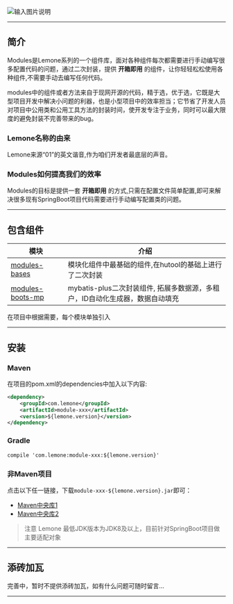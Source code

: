 ![输入图片说明](https://images.gitee.com/uploads/images/2020/1003/205051_993b2055_1087477.png "字体.PNG")

-------------------------------------------------------------------------------

## 简介
Modules是Lemone系列的一个组件库，面对各种组件每次都需要进行手动编写很多配置代码的问题，通过二次封装，提供 **开箱即用** 的组件，让你轻轻松松使用各种组件,不需要手动去编写任何代码。

modules中的组件或者方法来自于现网开源的代码，精于选，优于选，它既是大型项目开发中解决小问题的利器，也是小型项目中的效率担当；它节省了开发人员对项目中公用类和公用工具方法的封装时间，使开发专注于业务，同时可以最大限度的避免封装不完善带来的bug。

### Lemone名称的由来

Lemone来源“01”的英文谐音,作为咱们开发者最底层的声音。

### Modules如何提高我们的效率

Modules的目标是提供一套 **开箱即用** 的方式,只需在配置文件简单配置,即可来解决很多现有SpringBoot项目代码需要进行手动编写配置类的问题。

-------------------------------------------------------------------------------

## 包含组件

| 模块              |     介绍                                                                         |
| ------------------|---------------------------------------------------------------------------------|
| [modules-bases](http://https://gitee.com/smartDis/modules/tree/master/modules-bases)     |   模块化组件中最基础的组件,在hutool的基础上进行了二次封装                            |
| [modules-boots-mp](http://https://gitee.com/smartDis/modules/tree/master/modules-boots-mp)  |   mybatis-plus二次封装组件, 拓展多数据源，多租户，ID自动化生成器，数据自动填充        |

在项目中根据需要，每个模块单独引入


-------------------------------------------------------------------------------

## 安装

### Maven
在项目的pom.xml的dependencies中加入以下内容:

```xml
<dependency>
    <groupId>com.lemone</groupId>
    <artifactId>module-xxx</artifactId>
    <version>${lemone.version}</version>
</dependency>
```

### Gradle
```
compile 'com.lemone:module-xxx:${lemone.version}'
```

### 非Maven项目

点击以下任一链接，下载`module-xxx-${lemone.version}.jar`即可：

- [Maven中央库1](https://repo1.maven.org/maven2/com/lemone/module-xxx/${lemone.version}/)
- [Maven中央库2](http://repo2.maven.org/maven2/com/lemone/module-xxx/${lemone.version}/)

> 注意
> Lemone 最低JDK版本为JDK8及以上，目前针对SpringBoot项目做主要适配对象


-------------------------------------------------------------------------------

## 添砖加瓦

完善中，暂时不提供添砖加瓦，如有什么问题可随时留言...

-------------------------------------------------------------------------------


